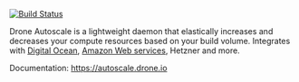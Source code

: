[![Build Status](https://cloud.drone.io/api/badges/drone/autoscaler/status.svg)](https://cloud.drone.io/drone/autoscaler)

Drone Autoscale is a lightweight daemon that elastically increases and decreases your compute resources based on your build volume. Integrates with [Digital Ocean](https://m.do.co/c/00500d28741b), [Amazon Web services](http://autoscale.drone.io/intro/amazon/), Hetzner and more.

Documentation: https://autoscale.drone.io
